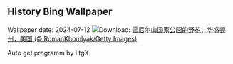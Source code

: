 ## History Bing Wallpaper
Wallpaper date: 2024-07-12
![](https://www.bing.com/th?id=OHR.RainierWildflowers_ZH-CN7392242353_UHD.jpg&w=1000)Download: [雷尼尔山国家公园的野花，华盛顿州，美国 (© RomanKhomlyak/Getty Images)](https://www.bing.com/th?id=OHR.RainierWildflowers_ZH-CN7392242353_UHD.jpg)

Auto get programm by LtgX
